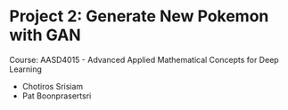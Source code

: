 # Project 2: Generate New Pokemon with GAN
Course: AASD4015 - Advanced Applied Mathematical Concepts for Deep Learning

* Chotiros Srisiam
* Pat Boonprasertsri
